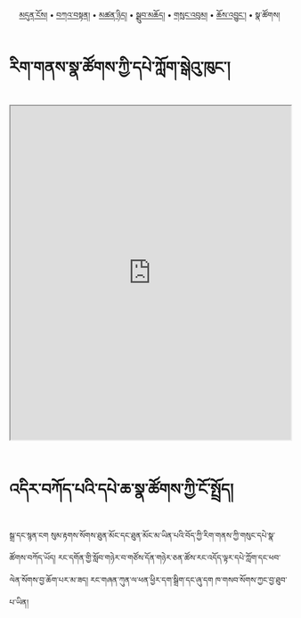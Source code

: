 <p align="center">
  <a href="https://bdrc-reader.github.io/mugey-gonpa/">མདུན་ངོས།</a> • <a href="https://bdrc-reader.github.io/mugey-gonpa/katan">བཀའ་བསྟན།</a> • 
  <a href="https://bdrc-reader.github.io/mugey-gonpa/tsannyid">མཚན་ཉིད།</a> •
  <a href="https://bdrc-reader.github.io/mugey-gonpa/drubchod">སྒྲུབ་མཆོད།</a> • 
<a href="https://bdrc-reader.github.io/mugey-gonpa/sungbum">གསུང་འབུམ།</a> • <a href="https://bdrc-reader.github.io/mugey-gonpa/chojung">ཆོས་འབྱུང་།</a> • <span>སྣ་ཚོགས།</span></p>


# རིག་གནས་སྣ་ཚོགས་ཀྱི་དཔེ་ཀློག་སྒེའུ་ཁུང་།

<iframe allowfullscreen src="https://library.bdrc.io/scripts/embed-iframe.html?work=bdr:W1ERI0027006&origin=website.com" width="100%" height="600"></iframe>

<br>
<br>

# འདིར་བཀོད་པའི་དཔེ་ཆ་སྣ་ཚོགས་ཀྱི་ངོ་སྤྲོད།

སྒྲ་དང་སྙན་ངག སུམ་རྟགས་སོགས་ཐུན་མོང་དང་ཐུན་མོང་མ་ཡིན་པའི་བོད་ཀྱི་རིག་གནས་ཀྱི་གསུང་དཔེ་སྣ་ཚོགས་བཀོད་ཡོད། རང་དགོན་གྱི་སློབ་གཉེར་བ་གཙོས་དོན་གཉེར་ཅན་ཚོས་རང་འདོད་ལྟར་དཔེ་ཀློག་དང་ཕབ་ལེན་སོགས་བྱ་ཆོག་པར་མ་ཟད། རང་གཞན་ཀུན་ལ་ཕན་ཕྱིར་དག་སྒྲིག་དང་ཞུ་དག ཁ་གསབ་སོགས་ཀྱང་བྱ་ཐུབ་པ་ཡིན།
